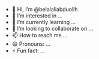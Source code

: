- 👋 Hi, I’m @belalaliabduollh
- 👀 I’m interested in ...
- 🌱 I’m currently learning ...
- 💞️ I’m looking to collaborate on ...
- 📫 How to reach me ...
- 😄 Pronouns: ...
- ⚡ Fun fact: ...

<!---
belalaliabduollh/belalaliabduollh is a ✨ special ✨ repository because its `README.md` (this file) appears on your GitHub profile.
You can click the Preview link to take a look at your changes.
--->
